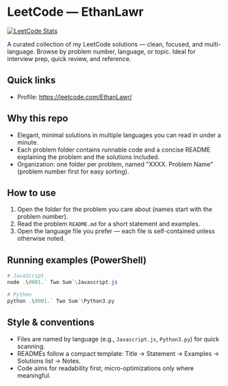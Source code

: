 # LeetCode — EthanLawr

[![LeetCode Stats](https://leetcard.jacoblin.cool/EthanLawr?theme=catppuccinMocha&font=Commissioner&ext=activity)](https://leetcard.jacoblin.cool/EthanLawr?theme=catppuccinMocha&font=Commissioner&ext=activity)

A curated collection of my LeetCode solutions — clean, focused, and multi-language. Browse by problem number, language, or topic. Ideal for interview prep, quick review, and reference.

## Quick links
- Profile: https://leetcode.com/EthanLawr/

## Why this repo
- Elegant, minimal solutions in multiple languages you can read in under a minute.
- Each problem folder contains runnable code and a concise README explaining the problem and the solutions included.
- Organization: one folder per problem, named "XXXX. Problem Name" (problem number first for easy sorting).

## How to use
1. Open the folder for the problem you care about (names start with the problem number).
2. Read the problem `README.md` for a short statement and examples.
3. Open the language file you prefer — each file is self-contained unless otherwise noted.

## Running examples (PowerShell)
```powershell
# JavaScript
node .\0001.` Two Sum`\Javascript.js

# Python
python .\0001.` Two Sum`\Python3.py
```

## Style & conventions
- Files are named by language (e.g., `Javascript.js`, `Python3.py`) for quick scanning.
- READMEs follow a compact template: Title → Statement → Examples → Solutions list → Notes.
- Code aims for readability first; micro-optimizations only where meaningful.
